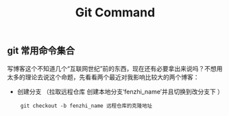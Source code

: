 ﻿---
layout:     post
title:      Git Command
category: blog
description: git 常用命令集合。
---

## git 常用命令集合

写博客这个不知道几个“互联网世纪”前的东西，现在还有必要拿出来说吗？不想用太多的理论去说这个命题，先看看两个最近对我影响比较大的两个博客：

* 创建分支 （拉取远程仓库 创建本地分支‘fenzhi_name’并且切换到改分支下  ）
	
       git checkout -b fenzhi_name 远程仓库的克隆地址

